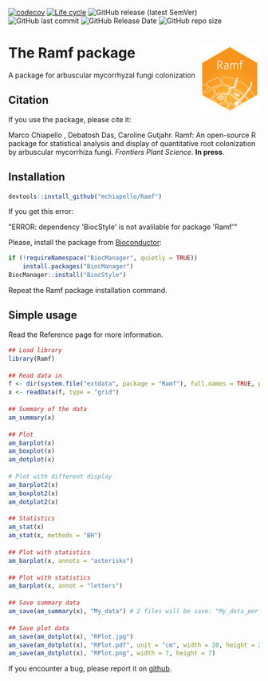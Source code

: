 [![codecov](https://codecov.io/gh/mchiapello/Ramf/branch/master/graph/badge.svg)](https://codecov.io/gh/mchiapello/Ramf)
[![Life cycle](https://img.shields.io/badge/lifecycle-stable-brightgreen.svg)](https://www.tidyverse.org/lifecycle/)
![GitHub release (latest SemVer)](https://img.shields.io/github/v/release/mchiapello/Ramf?sort=semver&style=plastic)
![GitHub last commit](https://img.shields.io/github/last-commit/mchiapello/Ramf?style=plastic)
![GitHub Release Date](https://img.shields.io/github/release-date/mchiapello/Ramf?style=plastic)
![GitHub repo size](https://img.shields.io/github/repo-size/mchiapello/Ramf?style=plastic)

# The **Ramf** package <img src="inst/extdata/Ramf.png" align="right" alt="" width="120" />
A package for arbuscular mycorrhyzal fungi colonization

## Citation
If you use the package, please cite it:

Marco Chiapello , Debatosh Das, Caroline Gutjahr. Ramf: An open-source R package for statistical analysis and display of quantitative root colonization by arbuscular mycorrhiza fungi. _Frontiers Plant Science_. **In press**.

## Installation
```r
devtools::install_github("mchiapello/Ramf")
```

If you get this error:

"ERROR: dependency 'BiocStyle' is not avalilable for package 'Ramf'"

Please, install the package from [Bioconductor](http://bioconductor.org/):

```r
if (!requireNamespace("BiocManager", quietly = TRUE))
    install.packages("BiocManager")
BiocManager::install("BiocStyle")
```

Repeat the Ramf package installation command.

## Simple usage
Read the Reference page for more information.


```r
## Load library
library(Ramf)

## Read data in
f <- dir(system.file("extdata", package = "Ramf"), full.names = TRUE, pattern = "grid.csv")
x <- readData(f, type = "grid")

## Summary of the data
am_summary(x)

## Plot
am_barplot(x)
am_boxplot(x)
am_dotplot(x)

# Plot with different display
am_barplot2(x)
am_boxplot2(x)
am_dotplot2(x)

## Statistics
am_stat(x)
am_stat(x, methods = "BH")

## Plot with statistics
am_barplot(x, annots = "asterisks")

## Plot with statistics
am_barplot(x, annot = "letters")

## Save summary data
am_save(am_summary(x), "My_data") # 2 files will be save: "My_data_per_Sample.csv" and "My_data_per_Replicate.csv"

## Save plot data
am_save(am_dotplot(x), "RPlot.jpg")
am_save(am_dotplot(x), "RPlot.pdf", unit = "cm", width = 20, height = 20, dpi = 300) # set image unit, dimention and quality
am_save(am_dotplot(x), "RPlot.png", width = 7, height = 7)
```



If you encounter a bug, please report it on [github](https://github.com/mchiapello/Ramf/issues).

